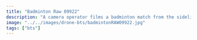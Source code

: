```yaml
---
title: "Badminton Raw 09922"
description: "A camera operator films a badminton match from the sidelines using a tripod-mounted camera inside a gymnasium."
image: "../../images/drone-bts/badmintonRAW09922.jpg"
tags: ["bts"] 
---
```

